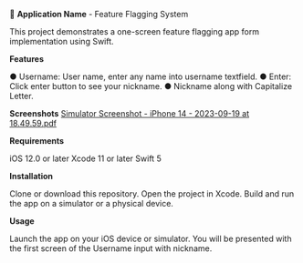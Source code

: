 
📱 **Application Name** - Feature Flagging System 

This project demonstrates a one-screen feature flagging app form implementation using Swift.

**Features**
  
● Username: User name, enter any name into username textfield. 
● Enter: Click enter button to see your nickname.
● Nickname along with Capitalize Letter. 

 **Screenshots**
 [Simulator Screenshot - iPhone 14 - 2023-09-19 at 18.49.59.pdf](https://github.com/kiran-coder123/Assignment-FeatureFlaggingSystem/files/12660866/Simulator.Screenshot.-.iPhone.14.-.2023-09-19.at.18.49.59.pdf)

**Requirements**

iOS 12.0 or later
Xcode 11 or later
Swift 5

**Installation**

Clone or download this repository.
Open the project in Xcode.
Build and run the app on a simulator or a physical device.

**Usage**

Launch the app on your iOS device or simulator.
You will be presented with the first screen of the Username input with nickname.
 
